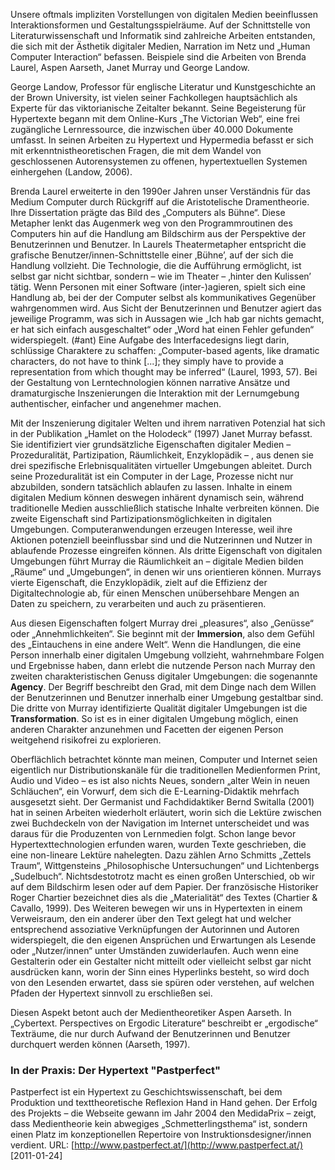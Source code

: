 <!-- filename: 04_Medientheorien_und_die_Gestaltung_neuer_Medien.md -->
<!-- title: Medientheorien und die Gestaltung neuer Medien -->

Unsere oftmals impliziten Vorstellungen von digitalen Medien beeinflussen Interaktionsformen und Gestaltungsspielräume. Auf der Schnittstelle von Literaturwissenschaft und Informatik sind zahlreiche Arbeiten entstanden, die sich mit der Ästhetik digitaler Medien, Narration im Netz und „Human Computer Interaction“ befassen. Beispiele sind die Arbeiten von Brenda Laurel, Aspen Aarseth, Janet Murray und George Landow.

George Landow, Professor für englische Literatur und Kunstgeschichte an der Brown University, ist vielen seiner Fachkollegen hauptsächlich als Experte für das viktorianische Zeitalter bekannt. Seine Begeisterung für Hypertexte begann mit dem Online-Kurs „The Victorian Web“, eine frei zugängliche Lernressource, die inzwischen über 40.000 Dokumente umfasst. In seinen Arbeiten zu Hypertext und Hypermedia befasst er sich mit erkenntnistheoretischen Fragen, die mit dem Wandel von geschlossenen Autorensystemen zu offenen, hypertextuellen Systemen einhergehen (Landow, 2006).

Brenda Laurel erweiterte in den 1990er Jahren unser Verständnis für das Medium Computer durch Rückgriff auf die Aristotelische Dramentheorie. Ihre Dissertation prägte das Bild des „Computers als Bühne“. Diese Metapher lenkt das Augenmerk weg von den Programmroutinen des Computers hin auf die Handlung am Bildschirm aus der Perspektive der Benutzerinnen und Benutzer. In Laurels Theatermetapher entspricht die grafische Benutzer/innen-Schnittstelle einer ‚Bühne’, auf der sich die Handlung vollzieht. Die Technologie, die die Aufführung ermöglicht, ist selbst gar nicht sichtbar, sondern – wie im Theater – ‚hinter den Kulissen’ tätig. Wenn Personen mit einer Software (inter-)agieren, spielt sich eine Handlung ab, bei der der Computer selbst als kommunikatives Gegenüber wahrgenommen wird. Aus Sicht der Benutzerinnen und Benutzer agiert das jeweilige Programm, was sich in Aussagen wie „Ich hab gar nichts gemacht, er hat sich einfach ausgeschaltet“ oder „Word hat einen Fehler gefunden“ widerspiegelt. (#ant) Eine Aufgabe des Interfacedesigns liegt darin, schlüssige Charaktere zu schaffen: „Computer-based agents, like dramatic characters, do not have to think \[...]; they simply have to provide a representation from which thought may be inferred“ (Laurel, 1993, 57). Bei der Gestaltung von Lerntechnologien können narrative Ansätze und dramaturgische Inszenierungen die Interaktion mit der Lernumgebung authentischer, einfacher und angenehmer machen.

Mit der Inszenierung digitaler Welten und ihrem narrativen Potenzial hat sich in der Publikation „Hamlet on the Holodeck“ (1997) Janet Murray befasst. Sie identifiziert vier grundsätzliche Eigenschaften digitaler Medien – Prozeduralität, Partizipation, Räumlichkeit, Enzyklopädik – , aus denen sie drei spezifische Erlebnisqualitäten virtueller Umgebungen ableitet. Durch seine Prozeduralität ist ein Computer in der Lage, Prozesse nicht nur abzubilden, sondern tatsächlich ablaufen zu lassen. Inhalte in einem digitalen Medium können deswegen inhärent dynamisch sein, während traditionelle Medien ausschließlich statische Inhalte verbreiten können. Die zweite Eigenschaft sind Partizipationsmöglichkeiten in digitalen Umgebungen. Computeranwendungen erzeugen Interesse, weil ihre Aktionen potenziell beeinflussbar sind und die Nutzerinnen und Nutzer in ablaufende Prozesse eingreifen können. Als dritte Eigenschaft von digitalen Umgebungen führt Murray die Räumlichkeit an – digitale Medien bilden „Räume“ und „Umgebungen“, in denen wir uns orientieren können. Murrays vierte Eigenschaft, die Enzyklopädik, zielt auf die Effizienz der Digitaltechnologie ab, für einen Menschen unübersehbare Mengen an Daten zu speichern, zu verarbeiten und auch zu präsentieren.

Aus diesen Eigenschaften folgert Murray drei „pleasures“, also „Genüsse“ oder „Annehmlichkeiten“. Sie beginnt mit der **Immersion**, also dem Gefühl des „Eintauchens in eine andere Welt“. Wenn die Handlungen, die eine Person innerhalb einer digitalen Umgebung vollzieht, wahrnehmbare Folgen und Ergebnisse haben, dann erlebt die nutzende Person nach Murray den zweiten charakteristischen Genuss digitaler Umgebungen: die sogenannte **Agency**. Der Begriff beschreibt den Grad, mit dem Dinge nach dem Willen der Benutzerinnen und Benutzer innerhalb einer Umgebung gestaltbar sind. Die dritte von Murray identifizierte Qualität digitaler Umgebungen ist die **Transformation**. So ist es in einer digitalen Umgebung möglich, einen anderen Charakter anzunehmen und Facetten der eigenen Person weitgehend risikofrei zu explorieren.

Oberflächlich betrachtet könnte man meinen, Computer und Internet seien eigentlich nur Distributionskanäle für die traditionellen Medienformen Print, Audio und Video – es ist also nichts Neues, sondern „alter Wein in neuen Schläuchen“, ein Vorwurf, dem sich die E-Learning-Didaktik mehrfach ausgesetzt sieht. Der Germanist und Fachdidaktiker Bernd Switalla (2001) hat in seinen Arbeiten wiederholt erläutert, worin sich die Lektüre zwischen zwei Buchdeckeln von der Navigation im Internet unterscheidet und was daraus für die Produzenten von Lernmedien folgt. Schon lange bevor Hypertexttechnologien erfunden waren, wurden Texte geschrieben, die eine non-lineare Lektüre nahelegten. Dazu zählen Arno Schmitts „Zettels Traum“, Wittgensteins „Philosophische Untersuchungen“ und Lichtenbergs „Sudelbuch“. Nichtsdestotrotz macht es einen großen Unterschied, ob wir auf dem Bildschirm lesen oder auf dem Papier. Der französische Historiker Roger Chartier bezeichnet dies als die „Materialität“ des Textes (Chartier &amp; Cavallo, 1999). Des Weiteren bewegen wir uns in Hypertexten in einem Verweisraum, den ein anderer über den Text gelegt hat und welcher entsprechend assoziative Verknüpfungen der Autorinnen und Autoren widerspiegelt, die den eigenen Ansprüchen und Erwartungen als Lesende oder „Nutzer/innen“ unter Umständen zuwiderlaufen. Auch wenn eine Gestalterin oder ein Gestalter nicht mitteilt oder vielleicht selbst gar nicht ausdrücken kann, worin der Sinn eines Hyperlinks besteht, so wird doch von den Lesenden erwartet, dass sie spüren oder verstehen, auf welchen Pfaden der Hypertext sinnvoll zu erschließen sei.

Diesen Aspekt betont auch der Medientheoretiker Aspen Aarseth. In „Cybertext. Perspectives on Ergodic Literature“ beschreibt er „ergodische“ Texträume, die nur durch Aufwand der Benutzerinnen und Benutzer durchquert werden können (Aarseth, 1997).

### In der Praxis: Der Hypertext "Pastperfect"

Pastperfect ist ein Hypertext zu Geschichtswissenschaft, bei dem Produktion und texttheoretische Reflexion Hand in Hand gehen. Der Erfolg des Projekts – die Webseite gewann im Jahr 2004 den MedidaPrix – zeigt, dass Medientheorie kein abwegiges „Schmetterlingsthema“ ist, sondern einen Platz im konzeptionellen Repertoire von Instruktionsdesigner/innen verdient. URL: [http://www.pastperfect.at/](http://www.pastperfect.at/) \[2011-01-24]

</blockquote>
